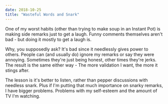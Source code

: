 ```yaml
---
date: 2018-10-25
title: "Wasteful Words and Snark"
---
```


One of my worst habits (other than trying to make soup in an Instant Pot) is making side remarks just to get a laugh. Funny comments themselves aren't bad - but doing it mostly to get a laugh is.

Why, you supposedly ask? It's bad since it needlessly gives power to others. People can (and usually do) ignore my remarks or say they were annoying. Sometimes they're just being honest, other times they're jerks. The result is the same either way - The more validation I want, the more it stings after.

The lesson is it's better to listen, rather than pepper discussions with needless snark. Plus if I'm putting that much importance on snarky remarks, I have bigger problems. Problems with my self-esteem and the amount of TV I'm watching.
